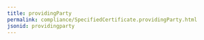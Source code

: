 ```yaml
---
title: providingParty
permalink: compliance/SpecifiedCertificate.providingParty.html
jsonid: providingparty
---
```

